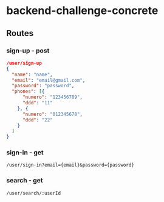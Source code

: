 # backend-challenge-concrete

## Routes

### sign-up - post
```json
/user/sign-up
{
  "name": "name",
  "email": "email@gmail.com",
  "password": "password",
  "phones": [{
      "numero": "123456789",
      "ddd": "11"
    }, {
      "numero": "012345678",
      "ddd": "22"
    }
  ]
}
```

### sign-in - get
```
/user/sign-in?email={email}&password={password}
```

### search - get
```
/user/search/:userId
```
